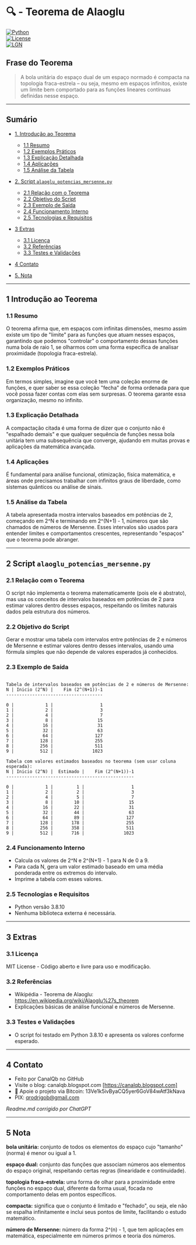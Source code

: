 # 🔍 - Teorema de Alaoglu
[![Python](https://img.shields.io/badge/Python-3.7%2B-blue.svg)](https://www.python.org/)  
[![License](https://img.shields.io/badge/license-MIT-green)](LICENSE)  
[![LGN](https://img.shields.io/badge/Teorema-Lei%20dos%20Grandes%20Números-ff69b4.svg)](https://en.wikipedia.org/wiki/Law_of_large_numbers)  

## Frase do Teorema

> A bola unitária do espaço dual de um espaço normado é compacta na topologia fraca-estrela – ou seja, mesmo em espaços infinitos, existe um limite bem comportado para as funções lineares contínuas definidas nesse espaço.

---

## Sumário

* [1. Introdução ao Teorema](#1-introdução-ao-teorema)  
  * [1.1 Resumo](#11-resumo)  
  * [1.2 Exemplos Práticos](#12-exemplos-práticos)  
  * [1.3 Explicação Detalhada](#13-explicação-detalhada)  
  * [1.4 Aplicações](#14-aplicações)  
  * [1.5 Análise da Tabela](#15-análise-da-tabela)  

* [2. Script `alaoglu_potencias_mersenne.py`](#2-script-alaoglu_potencias_mersennepy)  
  * [2.1 Relação com o Teorema](#21-relação-com-o-teorema)  
  * [2.2 Objetivo do Script](#22-objetivo-do-script)  
  * [2.3 Exemplo de Saída](#23-exemplo-de-saída)  
  * [2.4 Funcionamento Interno](#24-funcionamento-interno)  
  * [2.5 Tecnologias e Requisitos](#25-tecnologias-e-requisitos)  

* [3 Extras](#3-extras)  
  * [3.1 Licença](#31-licença)  
  * [3.2 Referências](#32-referencias)  
  * [3.3 Testes e Validações](#33-testes-e-validações)  

* [4 Contato](#4-contato)  

* [5. Nota](#5-nota)  

---

## 1 Introdução ao Teorema

### 1.1 Resumo  
O teorema afirma que, em espaços com infinitas dimensões, mesmo assim existe um tipo de "limite" para as funções que atuam nesses espaços, garantindo que podemos "controlar" o comportamento dessas funções numa bola de raio 1, se olharmos com uma forma específica de analisar proximidade (topologia fraca-estrela).

### 1.2 Exemplos Práticos  
Em termos simples, imagine que você tem uma coleção enorme de funções, e quer saber se essa coleção "fecha" de forma ordenada para que você possa fazer contas com elas sem surpresas. O teorema garante essa organização, mesmo no infinito.

### 1.3 Explicação Detalhada  
A compactação citada é uma forma de dizer que o conjunto não é "espalhado demais" e que qualquer sequência de funções nessa bola unitária tem uma subsequência que converge, ajudando em muitas provas e aplicações da matemática avançada.

### 1.4 Aplicações  
É fundamental para análise funcional, otimização, física matemática, e áreas onde precisamos trabalhar com infinitos graus de liberdade, como sistemas quânticos ou análise de sinais.

### 1.5 Análise da Tabela  
A tabela apresentada mostra intervalos baseados em potências de 2, começando em 2^N e terminando em 2^(N+1) - 1, números que são chamados de números de Mersenne. Esses intervalos são usados para entender limites e comportamentos crescentes, representando "espaços" que o teorema pode abranger.  

---

## 2 Script `alaoglu_potencias_mersenne.py`

### 2.1 Relação com o Teorema  
O script não implementa o teorema matematicamente (pois ele é abstrato), mas usa os conceitos de intervalos baseados em potências de 2 para estimar valores dentro desses espaços, respeitando os limites naturais dados pela estrutura dos números.

### 2.2 Objetivo do Script  
Gerar e mostrar uma tabela com intervalos entre potências de 2 e números de Mersenne e estimar valores dentro desses intervalos, usando uma fórmula simples que não depende de valores esperados já conhecidos.

### 2.3 Exemplo de Saída  

```

Tabela de intervalos baseados em potências de 2 e números de Mersenne:
N | Inicio (2^N) |    Fim (2^(N+1))-1
-------------------------------------

0 |            1 |                  1
1 |            2 |                  3
2 |            4 |                  7
3 |            8 |                 15
4 |           16 |                 31
5 |           32 |                 63
6 |           64 |                127
7 |          128 |                255
8 |          256 |                511
9 |          512 |               1023

Tabela com valores estimados baseados no teorema (sem usar coluna esperada):
N | Inicio (2^N) |  Estimado |    Fim (2^(N+1))-1
-------------------------------------------------

0 |            1 |         1 |                  1
1 |            2 |         2 |                  3
2 |            4 |         5 |                  7
3 |            8 |        10 |                 15
4 |           16 |        22 |                 31
5 |           32 |        44 |                 63
6 |           64 |        89 |                127
7 |          128 |       178 |                255
8 |          256 |       358 |                511
9 |          512 |       716 |               1023

```

### 2.4 Funcionamento Interno  
- Calcula os valores de 2^N e 2^(N+1) - 1 para N de 0 a 9.  
- Para cada N, gera um valor estimado baseado em uma média ponderada entre os extremos do intervalo.  
- Imprime a tabela com esses valores.  

### 2.5 Tecnologias e Requisitos  
- Python versão 3.8.10  
- Nenhuma biblioteca externa é necessária.  

---

## 3 Extras

### 3.1 Licença  
MIT License - Código aberto e livre para uso e modificação.

### 3.2 Referências  
- Wikipédia - Teorema de Alaoglu: https://en.wikipedia.org/wiki/Alaoglu%27s_theorem  
- Explicações básicas de análise funcional e números de Mersenne.

### 3.3 Testes e Validações  
- O script foi testado em Python 3.8.10 e apresenta os valores conforme esperado.  

---

## 4 Contato

* Feito por CanalQb no GitHub  
* Visite o blog: canalqb.blogspot.com [https://canalqb.blogspot.com]  
* 💸 Apoie o projeto via Bitcoin: 13Ve1k5ivByaCQ5yer6GoV84wAtf3kNava  
* PIX: [qrodrigob@gmail.com](mailto:qrodrigob@gmail.com)  

*Readme.md corrigido por ChatGPT*

---

## 5 Nota

**bola unitária:** conjunto de todos os elementos do espaço cujo "tamanho" (norma) é menor ou igual a 1.  

**espaço dual:** conjunto das funções que associam números aos elementos do espaço original, respeitando certas regras (linearidade e continuidade).  

**topologia fraca-estrela:** uma forma de olhar para a proximidade entre funções no espaço dual, diferente da forma usual, focada no comportamento delas em pontos específicos.  

**compacta:** significa que o conjunto é limitado e "fechado", ou seja, ele não se espalha infinitamente e inclui seus pontos de limite, facilitando o estudo matemático.  

**número de Mersenne:** número da forma 2^(n) - 1, que tem aplicações em matemática, especialmente em números primos e teoria dos números.
